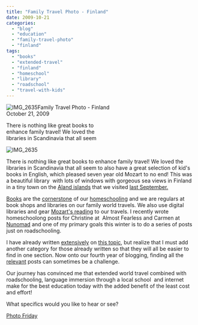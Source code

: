 ```yaml
---
title: "Family Travel Photo - Finland"
date: 2009-10-21
categories: 
  - "blog"
  - "education"
  - "family-travel-photo"
  - "finland"
tags: 
  - "books"
  - "extended-travel"
  - "finland"
  - "homeschool"
  - "library"
  - "roadschool"
  - "travel-with-kids"
---
```


 ![IMG_2635](https://pub-ac94b3f306b24c0dba4238943c97f2e1.r2.dev/6a00e5502a950788330120a63007b1970c.jpg)Family Travel Photo - Finland  
October 21, 2009

There is nothing like great books to  
enhance family travel! We loved the  
libraries in Scandinavia that all seem

<!--more-->

![IMG_2635](https://pub-ac94b3f306b24c0dba4238943c97f2e1.r2.dev/6a00e5502a950788330120a5d957de970b.jpg)

There is nothing like great books to enhance family travel! We loved the libraries in Scandinavia that all seem to also have a great selection of kid's books in English, which pleased seven year old Mozart to no end! This was a beautiful library  with lots of windows with gorgeous sea views in Finland in a tiny town on the [Aland islands](http://en.wikipedia.org/wiki/%C3%85land_Islands) that we visited [last September.](http://soultravelers3new.local/2009/07/family-travel-photo-finland-aland-islands-pancakes.html)

[Books](http://boards.bootsnall.com/books-for-kids-that-travel-t40710.html) are the [cornerstone](http://soultravelers3new.local/2007/05/kids-lit-itiner.html#more) of our [homeschooling](http://soultravelers3new.local/2008/07/mobile-mozart-a.html) and we are regulars at book shops and libraries on our family world travels. We also use digital libraries and gear [Mozart's reading](http://soultravelers3new.local/books_homeschool/) to our travels. I recently wrote homeschoolong posts for Christine at  Almost Fearless and Carmen at [Nunomad](http://www.nunomad.com/) and one of my primary goals this winter is to do a series of posts just on roadschooling.

I have already written [extensively](http://soultravelers3new.local/2007/05/hanging-out-roa.html) on [this topic](http://soultravelers3new.local/2008/09/pint-sized-pilg.html), but realize that I must add another category for those already written so that they will all be easier to find in one section. Now onto our fourth year of blogging, finding all the [relevant](http://soultravelers3new.local/2008/06/sagres-henry-th.html) posts can sometimes be a challenge.

Our journey has convinced me that extended world travel combined with roadschooling, language immersion through a local school  and internet make for the best education today with the added benefit of the least cost and effort!

What specifics would you like to hear or see?

[Photo Friday](http://www.deliciousbaby.com/journal/2009/oct/22/photo-friday-driving-la/)
